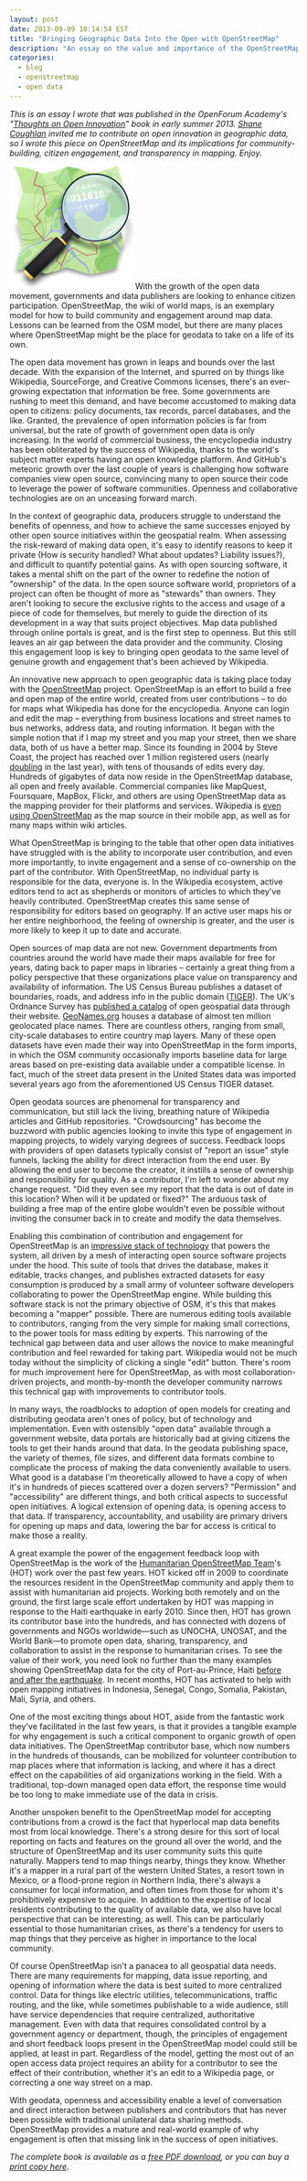 ```yaml
---
layout: post
date: 2013-09-09 10:14:54 EST
title: "Bringing Geographic Data Into the Open with OpenStreetMap"
description: "An essay on the value and importance of the OpenStreetMap project."
categories:
  - blog
  - openstreetmap
  - open data
---
```


_This is an essay I wrote that was published in the OpenForum Academy's "[Thoughts on Open Innovation](http://www.openforumacademy.org/research/thoughts-on-open-innovation)" book in early summer 2013. [Shane Coughlan](http://www.openforumacademy.org/fellows/fellows/biog/shane-coughlan) invited me to contribute on open innovation in geographic data, so I wrote this piece on OpenStreetMap and its implications for community-building, citizen engagement, and transparency in mapping. Enjoy._

<img class="right" src="/images/post-images/osm-logo.png" alt="OpenStreetMap" />With the growth of the open data movement, governments and data publishers are looking to enhance citizen participation. OpenStreetMap, the wiki of world maps, is an exemplary model for how to build community and engagement around map data. Lessons can be learned from the OSM model, but there are many places where OpenStreetMap might be the place for geodata to take on a life of its own.

The open data movement has grown in leaps and bounds over the last decade. With the expansion of the Internet, and spurred on by things like Wikipedia, SourceForge, and Creative Commons licenses, there's an ever-growing expectation that information be free. Some governments are rushing to meet this demand, and have become accustomed to making data open to citizens: policy documents, tax records, parcel databases, and the like. Granted, the prevalence of open information policies is far from universal, but the rate of growth of government open data is only increasing. In the world of commercial business, the encyclopedia industry has been obliterated by the success of Wikipedia, thanks to the world's subject matter experts having an open knowledge platform. And GitHub's meteoric growth over the last couple of years is challenging how software companies view open source, convincing many to open source their code to leverage the power of software communities. Openness and collaborative technologies are on an unceasing forward march.

<!-- more -->

In the context of geographic data, producers struggle to understand the benefits of openness, and how to achieve the same successes enjoyed by other open source initiatives within the geospatial realm. When assessing the risk-reward of making data open, it's easy to identify reasons to keep it private (How is security handled? What about updates? Liability issues?), and difficult to quantify potential gains. As with open sourcing software, it takes a mental shift on the part of the owner to redefine the notion of "ownership" of the data. In the open source software world, proprietors of a project can often be thought of more as "stewards" than owners. They aren't looking to secure the exclusive rights to the access and usage of a piece of code for themselves, but merely to guide the direction of its development in a way that suits project objectives. Map data published through online portals is great, and is the first step to openness. But this still leaves an air gap between the data provider and the community. Closing this engagement loop is key to bringing open geodata to the same level of genuine growth and engagement that's been achieved by Wikipedia.

An innovative new approach to open geographic data is taking place today with the [OpenStreetMap](http://openstreetmap.org/) project. OpenStreetMap is an effort to build a free and open map of the entire world, created from user contributions – to do for maps what Wikipedia has done for the encyclopedia. Anyone can login and edit the map – everything from business locations and street names to bus networks, address data, and routing information. It began with the simple notion that if I map my street and you map your street, then we share data, both of us have a better map. Since its founding in 2004 by Steve Coast, the project has reached over 1 million registered users (nearly [doubling](http://www.openstreetmap.org/stats/data_stats.html) in the last year), with tens of thousands of edits every day. Hundreds of gigabytes of data now reside in the OpenStreetMap database, all open and freely available. Commercial companies like MapQuest, Foursquare, MapBox, Flickr, and others are using OpenStreetMap data as the mapping provider for their platforms and services. Wikipedia is [even using OpenStreetMap](http://www.theverge.com/2012/4/7/2931320/wikipedia-updates-mobile-apps-drops-google-maps-for-openstreetmap) as the map source in their mobile app, as well as for many maps within wiki articles.

What OpenStreetMap is bringing to the table that other open data initiatives have struggled with is the ability to incorporate user contribution, and even more importantly, to invite engagement and a sense of co-ownership on the part of the contributor. With OpenStreetMap, no individual party is responsible for the data, everyone is. In the Wikipedia ecosystem, active editors tend to act as shepherds or monitors of articles to which they've heavily contributed. OpenStreetMap creates this same sense of responsibility for editors based on geography. If an active user maps his or her entire neighborhood, the feeling of ownership is greater, and the user is more likely to keep it up to date and accurate.

Open sources of map data are not new. Government departments from countries around the world have made their maps available for free for years, dating back to paper maps in libraries – certainly a great thing from a policy perspective that these organizations place value on transparency and availability of information. The US Census Bureau publishes a dataset of boundaries, roads, and address info in the public domain ([TIGER](http://www.census.gov/geo/maps-data/data/tiger.html)). The UK's Ordnance Survey has [published a catalog](http://www.ordnancesurvey.co.uk/oswebsite/products/os-opendata.html) of open geospatial data through their website. [GeoNames.org](http://geonames.org) houses a database of almost ten million geolocated place names. There are countless others, ranging from small, city-scale databases to entire country map layers. Many of these open datasets have even made their way into OpenStreetMap in the form imports, in which the OSM community occasionally imports baseline data for large areas based on pre-existing data available under a compatible license. In fact, much of the street data present in the United States data was imported several years ago from the aforementioned US Census TIGER dataset.

Open geodata sources are phenomenal for transparency and communication, but still lack the living, breathing nature of Wikipedia articles and GitHub repositories. "Crowdsourcing" has become the buzzword with public agencies looking to invite this type of engagement in mapping projects, to widely varying degrees of success. Feedback loops with providers of open datasets typically consist of "report an issue" style funnels, lacking the ability for direct interaction from the end user. By allowing the end user to become the creator, it instills a sense of ownership and responsibility for quality. As a contributor, I'm left to wonder about my change request. "Did they even see my report that the data is out of date in this location? When will it be updated or fixed?" The arduous task of building a free map of the entire globe wouldn't even be possible without inviting the consumer back in to create and modify the data themselves.

Enabling this combination of contribution and engagement for OpenStreetMap is an [impressive stack of technology](http://wiki.openstreetmap.org/wiki/Component_overview) that powers the system, all driven by a mesh of interacting open source software projects under the hood. This suite of tools that drives the database, makes it editable, tracks changes, and publishes extracted datasets for easy consumption is produced by a small army of volunteer software developers collaborating to power the OpenStreetMap engine. While building this software stack is not the primary objective of OSM, it's this that makes becoming a "mapper" possible. There are numerous editing tools available to contributors, ranging from the very simple for making small corrections, to the power tools for mass editing by experts. This narrowing of the technical gap between data and user allows the novice to make meaningful contribution and feel rewarded for taking part. Wikipedia would not be much today without the simplicity of clicking a single "edit" button. There's room for much improvement here for OpenStreetMap, as with most collaboration-driven projects, and month-by-month the developer community narrows this technical gap with improvements to contributor tools.

In many ways, the roadblocks to adoption of open models for creating and distributing geodata aren't ones of policy, but of technology and implementation. Even with ostensibly "open data" available through a government website, data portals are historically bad at giving citizens the tools to get their hands around that data. In the geodata publishing space, the variety of themes, file sizes, and different data formats combine to complicate the process of making the data  conveniently available to users. What good is a database I'm theoretically allowed to have a copy of when it's in hundreds of pieces scattered over a dozen servers? "Permission" and "accessibility" are different things, and both critical aspects to successful open initiatives. A logical extension of opening data, is opening access to that data. If transparency, accountability, and usability are primary drivers for opening up maps and data, lowering the bar for access is critical to make those a reality.

A great example the power of the engagement feedback loop with OpenStreetMap is the work of the [Humanitarian OpenStreetMap Team](http://hot.openstreetmap.org/)'s (HOT) work over the past few years. HOT kicked off in 2009 to coordinate the resources resident in the OpenStreetMap community and apply them to assist with humanitarian aid projects. Working both remotely and on the ground, the first large scale effort undertaken by HOT was mapping in response to the Haiti earthquake in early 2010. Since then, HOT has grown its contributor base into the hundreds, and has connected with dozens of governments and NGOs worldwide&mdash;such as UNOCHA, UNOSAT, and the World Bank&mdash;to promote open data, sharing, transparency, and collaboration to assist in the response to humanitarian crises. To see the value of their work, you need look no further than the many examples showing OpenStreetMap data for the city of Port-au-Prince, Haiti [before and after the earthquake](http://blog.okfn.org/2010/01/15/open-street-map-community-responds-to-haiti-crisis/). In recent months, HOT has activated to help with open mapping initiatives in Indonesia, Senegal, Congo, Somalia, Pakistan, Mali, Syria, and others.

One of the most exciting things about HOT, aside from the fantastic work they've facilitated in the last few years, is that it provides a tangible example for why engagement is such a critical component to organic growth of open data initiatives. The OpenStreetMap contributor base, which now numbers in the hundreds of thousands, can be mobilized for volunteer contribution to map places where that information is lacking, and where it has a direct effect on the capabilities of aid organizations working in the field. With a traditional, top-down managed open data effort, the response time would be too long to make immediate use of the data in crisis.

Another unspoken benefit to the OpenStreetMap model for accepting contributions from a crowd is the fact that hyperlocal map data benefits most from local knowledge. There's a strong desire for this sort of local reporting on facts and features on the ground all over the world, and the structure of OpenStreetMap and its user community suits this quite naturally. Mappers tend to map things nearby, things they know. Whether it's a mapper in a rural part of the western United States, a resort town in Mexico, or a flood-prone region in Northern India, there's always a consumer for local information, and often times from those for whom it's prohibitively expensive to acquire. In addition to the expertise of local residents contributing to the quality of available data, we also have local perspective that can be interesting, as well. This can be particularly essential to those humanitarian crises, as there's a tendency for users to map things that they perceive as higher in importance to the local community.

Of course OpenStreetMap isn't a panacea to all geospatial data needs. There are many requirements for mapping, data issue reporting, and opening of information where the data is best suited to more centralized control. Data for things like electric utilities, telecommunications, traffic routing, and the like, while sometimes publishable to a wide audience, still have service dependencies that require centralized, authoritative management. Even with data that requires consolidated control by a government agency or department, though, the principles of engagement and short feedback loops present in the OpenStreetMap model could still be applied, at least in part. Regardless of the model, getting the most out of an open access data project requires an ability for a contributor to see the effect of their contribution, whether it's an edit to a Wikipedia page, or correcting a one way street on a map.

With geodata, openness and accessibility enable a level of conversation and direct interaction between publishers and contributors that has never been possible with traditional unilateral data sharing methods. OpenStreetMap provides a mature and real-world example of why engagement is often that missing link in the success of open initiatives.

_The complete book is available as a [free PDF download](http://www.openforumacademy.org/library/ofa-research/Thoughts_on_Open_Innovation.pdf), or you can buy a [print copy here](http://www.lulu.com/shop/openforum-academy-fellows/thoughts-on-open-innovation/paperback/product-21012067.html)._
